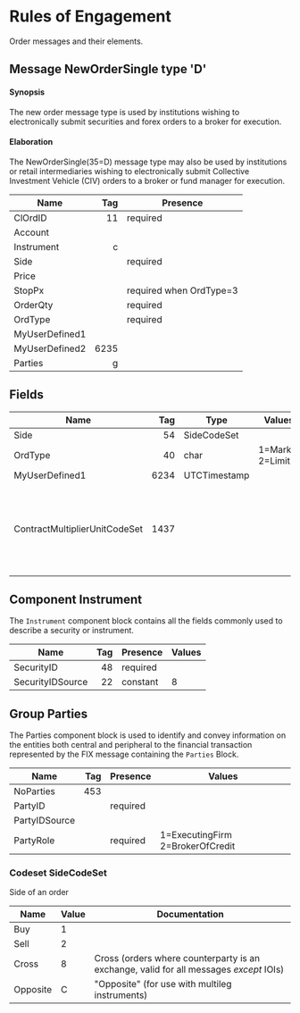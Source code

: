 # Rules of Engagement

Order messages and their elements.

## Message NewOrderSingle type 'D'

#### Synopsis

The new order message type is used by institutions wishing to electronically submit securities and forex orders to a broker for execution.

#### Elaboration

The NewOrderSingle(35=D) message type may also be used by institutions or retail intermediaries wishing to electronically submit Collective Investment Vehicle (CIV) orders to a broker or fund manager for execution.

| Name           | Tag | Presence                |
|----------------|----:|-------------------------|
| ClOrdID        | 11  | required                |
| Account        |     |                         |
| Instrument     | c   |                         |
| Side           |     | required                |
| Price          |     |                         |
| StopPx         |     | required when OrdType=3 |
| OrderQty       |     | required                |
| OrdType        |     | required                |
| MyUserDefined1 |     |                         |
| MyUserDefined2 | 6235|                         |	
| Parties        | g   |                         |

## Fields

| Name           | Tag | Type         |  Values          | Synopsis | Elaboration | TestCase |
|----------------|----:|--------------|------------------|----------|-------------|----------|
| Side           | 54  | SideCodeSet  |	                 |          |             | 1        |
| OrdType        | 40  | char         | 1=Market 2=Limit |          |             | 2        |
| MyUserDefined1 | 6234| UTCTimestamp |	                 |          |             | 3        |
| ContractMultiplierUnitCodeSet | 1437 | | | Indicates the type of multiplier being applied to the contract. | Can be optionally used to further define unit |

## Component Instrument 

The `Instrument` component block contains all the fields commonly used to describe a security or instrument.

| Name             | Tag | Presence  | Values |
|------------------|----:|-----------|--------|
| SecurityID       | 48  | required  |        |
| SecurityIDSource | 22  | constant  | 8      |

## Group Parties 

The Parties component block is used to identify and convey information on the entities both central and peripheral to the financial transaction represented by the FIX message containing the `Parties` Block. 

| Name           | Tag | Presence  | Values |
|----------------|----:|-----------|--------|
| NoParties      | 453 |           |        |
| PartyID        |     | required  |        |
| PartyIDSource  |     |           |        |
| PartyRole      |     | required  | 1=ExecutingFirm 2=BrokerOfCredit |

### Codeset SideCodeSet 

Side of an order

| Name     | Value | Documentation |
|----------|-------|---------------|
| Buy      | 1     |               |
| Sell     | 2     |               |
| Cross    | 8     | Cross (orders where counterparty is an exchange, valid for all messages *except* IOIs) |
| Opposite | C     | "Opposite" (for use with multileg instruments) |